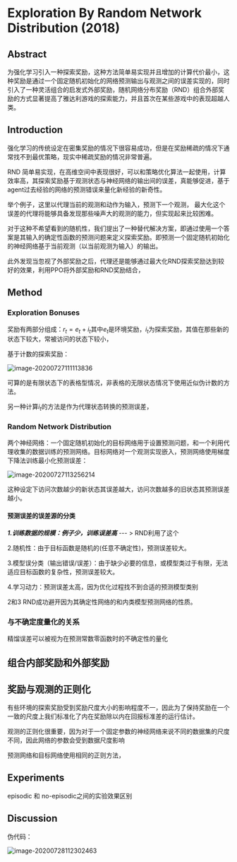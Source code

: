 # Exploration By Random Network Distribution (2018)

## Abstract

为强化学习引入一种探索奖励，这种方法简单易实现并且增加的计算代价最小，这种奖励是通过一个固定随机初始化的网络预测输出与观测之间的误差实现的，同时引入了一种灵活组合的启发式外部奖励，随机网络分布奖励（RND）组合外部奖励的方式显著提高了雅达利游戏的探索能力，并且首次在某些游戏中的表现超越人类。

## Introduction

强化学习的传统设定在密集奖励的情况下很容易成功，但是在奖励稀疏的情况下通常找不到最优策略，现实中稀疏奖励的情况非常普遍。

RND 简单易实现，在高维空间中表现很好，可以和策略优化算法一起使用，计算效率高，其探索奖励基于观测状态与神经网络的输出间的误差，真能够促进，基于agent过去经验的网络的预测错误来量化新经验的新奇性。

举个例子，这里以代理当前的观测和动作为输入，预测下一个观测， 最大化这个误差的代理将能够具备发现那些噪声大的观测的能力，但实现起来比较困难。

对于这种不希望看到的随机性，我们提出了一种替代解决方案，即通过使用一个答案是其输入的确定性函数的预测问题来定义探索奖励。即预测一个固定随机初始化的神经网络基于当前观测（以当前观测为输入）的输出。

此外发现当忽视了外部奖励之后，代理还是能够通过最大化RND探索奖励达到较好的效果，利用PPO将外部奖励和RND奖励结合，

## Method

### Exploration Bonuses

奖励有两部分组成：$r_t=e_t+i_t$其中$e_t$是环境奖励，$i_t$为探索奖励，其值在那些新的状态下较大，常被访问的状态下较小，

基于计数的探索奖励：

![image-20200727111113836](C:\Users\Administrator\AppData\Roaming\Typora\typora-user-images\image-20200727111113836.png)

可算的是有限状态下的表格型情况，非表格的无限状态情况下使用近似伪计数的方法。

另一种计算$i_t$的方法是作为代理状态转换的预测误差，

### Random Network Distribution

 两个神经网络：一个固定随机初始化的目标网络用于设置预测问题，和一个利用代理收集的数据训练的预测网络。目标网络对一个观测实现嵌入，预测网络使用梯度下降法训练最小化预测误差：

![image-20200727113256214](C:\Users\Administrator\AppData\Roaming\Typora\typora-user-images\image-20200727113256214.png)

这种设定下访问次数越少的新状态其误差越大，访问次数越多的旧状态其预测误差越小。

#### 预测误差的误差源的分类

***1.训练数据的规模：例子少，训练误差高*** --- > RND利用了这个

2.随机性：由于目标函数是随机的(任意不确定性)，预测误差较大。

3.模型误分类（输出错误/误差）：由于缺少必要的信息，或模型类过于有限，无法适应目标函数的复杂性，预测误差较大。

4.学习动力：预测误差太高，因为优化过程找不到合适的预测模型类别

2和3 RND成功避开因为其确定性网络的和内类模型预测网络的性质。

### 与不确定度量化的关系

精馏误差可以被视为在预测常数零函数时的不确定性的量化

## 组合内部奖励和外部奖励

## 奖励与观测的正则化

有些环境的探索奖励受到奖励尺度大小的影响程度不一，因此为了保持奖励在一个一致的尺度上我们标准化了内在奖励除以内在回报标准差的运行估计。

观测的正则化很重要，因为对于一个固定参数的神经网络来说不同的数据集的尺度不同，因此网络的参数会受到数据尺度影响

预测网络和目标网络使用相同的正则方法，

## Experiments

episodic 和 no-episodic之间的实验效果区别

## Discussion

伪代码：

![image-20200728112302463](C:\Users\Administrator\AppData\Roaming\Typora\typora-user-images\image-20200728112302463.png)





 



